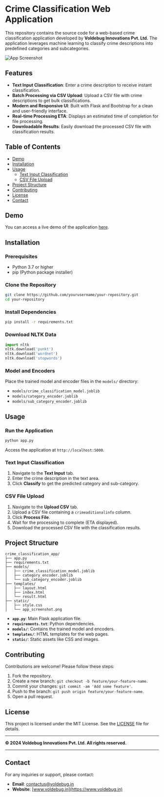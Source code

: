 # **Crime Classification Web Application**

This repository contains the source code for a web-based crime classification application developed by **Voldebug Innovations Pvt. Ltd.** The application leverages machine learning to classify crime descriptions into predefined categories and subcategories.

![App Screenshot](static/app_screenshot.png) <!-- Optional: Add a screenshot of your application -->

## **Features**

- **Text Input Classification**: Enter a crime description to receive instant classification.
- **Batch Processing via CSV Upload**: Upload a CSV file with crime descriptions to get bulk classifications.
- **Modern and Responsive UI**: Built with Flask and Bootstrap for a clean and user-friendly interface.
- **Real-time Processing ETA**: Displays an estimated time of completion for file processing.
- **Downloadable Results**: Easily download the processed CSV file with classification results.

## **Table of Contents**

- [Demo](#demo)
- [Installation](#installation)
- [Usage](#usage)
  - [Text Input Classification](#text-input-classification)
  - [CSV File Upload](#csv-file-upload)
- [Project Structure](#project-structure)
- [Contributing](#contributing)
- [License](#license)
- [Contact](#contact)

## **Demo**

You can access a live demo of the application [here](#). <!-- Replace with actual link if available -->

## **Installation**

### **Prerequisites**

- Python 3.7 or higher
- pip (Python package installer)

### **Clone the Repository**

```bash
git clone https://github.com/yourusername/your-repository.git
cd your-repository
```

### **Install Dependencies**

```bash
pip install -r requirements.txt
```

### **Download NLTK Data**

```python
import nltk
nltk.download('punkt')
nltk.download('wordnet')
nltk.download('stopwords')
```

### **Model and Encoders**

Place the trained model and encoder files in the `models/` directory:

- `models/crime_classification_model.joblib`
- `models/category_encoder.joblib`
- `models/sub_category_encoder.joblib`

## **Usage**

### **Run the Application**

```bash
python app.py
```

Access the application at `http://localhost:5000`.

### **Text Input Classification**

1. Navigate to the **Text Input** tab.
2. Enter the crime description in the text area.
3. Click **Classify** to get the predicted category and sub-category.

### **CSV File Upload**

1. Navigate to the **Upload CSV** tab.
2. Upload a CSV file containing a `crimeaditionalinfo` column.
3. Click **Process File**.
4. Wait for the processing to complete (ETA displayed).
5. Download the processed CSV file with the classification results.

## **Project Structure**

```
crime_classification_app/
├── app.py
├── requirements.txt
├── models/
│   ├── crime_classification_model.joblib
│   ├── category_encoder.joblib
│   └── sub_category_encoder.joblib
├── templates/
│   ├── layout.html
│   ├── index.html
│   └── result.html
├── static/
│   ├── style.css
│   └── app_screenshot.png
```

- **`app.py`**: Main Flask application file.
- **`requirements.txt`**: Python dependencies.
- **`models/`**: Contains the trained model and encoders.
- **`templates/`**: HTML templates for the web pages.
- **`static/`**: Static assets like CSS and images.

## **Contributing**

Contributions are welcome! Please follow these steps:

1. Fork the repository.
2. Create a new branch: `git checkout -b feature/your-feature-name`.
3. Commit your changes: `git commit -am 'Add some feature'`.
4. Push to the branch: `git push origin feature/your-feature-name`.
5. Open a pull request.

## **License**

This project is licensed under the MIT License. See the [LICENSE](LICENSE) file for details.

---

**© 2024 Voldebug Innovations Pvt. Ltd. All rights reserved.**

---

## **Contact**

For any inquiries or support, please contact:

- **Email**: contactus@voldebug.in
- **Website**: [www.voldebug.in](https://www.voldebug.in)
